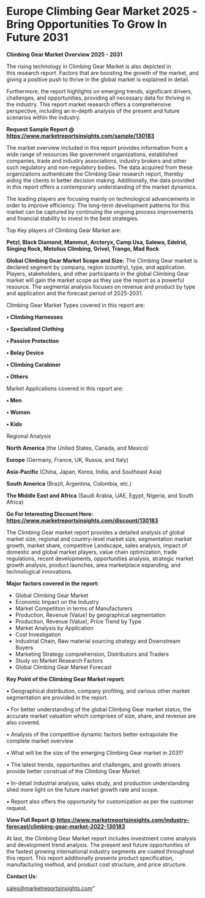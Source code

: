 # Europe Climbing Gear Market 2025 -Bring Opportunities To Grow In Future 2031

<Strong> Climbing Gear Market Overview 2025 - 2031</strong>

The rising technology in Climbing Gear Market is also depicted in this research report. Factors that are boosting the growth of the market, and giving a positive push to thrive in the global market is explained in detail.

Furthermore, the report highlights on emerging trends, significant drivers, challenges, and opportunities, providing all necessary data for thriving in the industry. This report market research offers a comprehensive perspective, including an in-depth analysis of the present and future scenarios within the industry.

<strong>Request Sample Report @ <a href=https://www.marketreportsinsights.com/sample/130183>https://www.marketreportsinsights.com/sample/130183</a></strong>

The market overview included in this report provides information from a wide range of resources like government organizations, established companies, trade and industry associations, industry brokers and other such regulatory and non-regulatory bodies. The data acquired from these organizations authenticate the Climbing Gear research report, thereby aiding the clients in better decision making. Additionally, the data provided in this report offers a contemporary understanding of the market dynamics.

The leading players are focusing mainly on technological advancements in order to improve efficiency. The long-term development patterns for this market can be captured by continuing the ongoing process improvements and financial stability to invest in the best strategies.

Top Key players of Climbing Gear Market are:

<strong>Petzl, Black Diamond, Mammut, Arcteryx, Camp Usa, Salewa, Edelrid, Singing Rock, Metolius Climbing, Grivel, Trango, Mad Rock</strong>

<strong><b>Global Climbing Gear Market Scope and Size:</b></strong>
The Climbing Gear market is declared segment by company, region (country), type, and application. Players, stakeholders, and other participants in the global Climbing Gear market will gain the market scope as they use the report as a powerful resource. The segmental analysis focuses on revenue and product by type and application and the forecast period of 2025-2031.

Climbing Gear Market Types covered in this report are:

<strong>• Climbing Harnesses

• Specialized Clothing

• Passive Protection

• Belay Device

• Climbing Carabiner

• Others</strong>

Market Applications covered in this report are:

<strong>• Men

• Women

• Kids</strong> 

Regional Analysis

<strong>North America</strong> (the United States, Canada, and Mexico)

<strong>Europe</strong> (Germany, France, UK, Russia, and Italy)

<strong>Asia-Pacific</strong> (China, Japan, Korea, India, and Southeast Asia)

<strong>South America</strong> (Brazil, Argentina, Colombia, etc.)

<strong>The Middle East and Africa</strong> (Saudi Arabia, UAE, Egypt, Nigeria, and South Africa)

<strong>Go For Interesting Discount Here: <a href=https://www.marketreportsinsights.com/discount/130183>https://www.marketreportsinsights.com/discount/130183</a></strong>

The Climbing Gear market report provides a detailed analysis of global market size, regional and country-level market size, segmentation market growth, market share, competitive Landscape, sales analysis, impact of domestic and global market players, value chain optimization, trade regulations, recent developments, opportunities analysis, strategic market growth analysis, product launches, area marketplace expanding, and technological innovations.

<strong><b>Major factors covered in the report:</b></strong>
<ul>
  <li>Global Climbing Gear Market </li>
  <li>Economic Impact on the Industry</li>
  <li>Market Competition in terms of Manufacturers</li>
  <li>Production, Revenue (Value) by geographical segmentation</li>
  <li>Production, Revenue (Value), Price Trend by Type</li>
  <li>Market Analysis by Application</li>
  <li>Cost Investigation</li>
  <li>Industrial Chain, Raw material sourcing strategy and Downstream Buyers</li>
  <li>Marketing Strategy comprehension, Distributors and Traders</li>
  <li>Study on Market Research Factors</li>
  <li>Global Climbing Gear Market Forecast</li>
</ul>

<strong><b>Key Point of the Climbing Gear Market report:</b></strong>

• Geographical distribution, company profiling, and various other market segmentation are provided in the report.

• For better understanding of the global Climbing Gear market status, the accurate market valuation which comprises of size, share, and revenue are also covered.

• Analysis of the competitive dynamic factors better extrapolate the complete market overview

• What will be the size of the emerging Climbing Gear market in 2031?

• The latest trends, opportunities and challenges, and growth drivers provide better construal of the Climbing Gear Market.

• In-detail industrial analysis, sales study, and production understanding shed more light on the future market growth rate and scope.

• Report also offers the opportunity for customization as per the customer request.

<strong><b>View Full Report @ <a href=https://www.marketreportsinsights.com/industry-forecast/climbing-gear-market-2022-130183>https://www.marketreportsinsights.com/industry-forecast/climbing-gear-market-2022-130183</a></b></strong>


At last, the Climbing Gear Market report includes investment come analysis and development trend analysis. The present and future opportunities of the fastest growing international industry segments are coated throughout this report. This report additionally presents product specification, manufacturing method, and product cost structure, and price structure.

<strong>Contact Us:</strong>

sales@marketreportsinsights.com"
